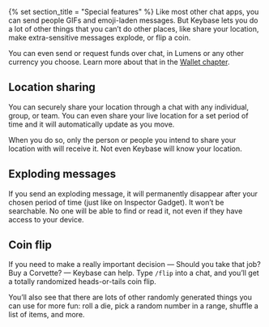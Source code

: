 {% set section_title = "Special features" %}
Like most other chat apps, you can send people GIFs and emoji-laden messages. But Keybase lets you do a lot of other things that you can’t do other places, like share your location, make extra-sensitive messages explode, or flip a coin. 

You can even send or request funds over chat, in Lumens or any other currency you choose. Learn more about that in the [Wallet chapter](/wallet).

## Location sharing
You can securely share your location through a chat with any individual, group, or team. You can even share your live location for a set period of time and it will automatically update as you move. 

When you do so, only the person or people you intend to share your location with will receive it. Not even Keybase will know your location. 

## Exploding messages
If you send an exploding message, it will permanently disappear after your chosen period of time (just like on Inspector Gadget). It won’t be searchable. No one will be able to find or read it, not even if they have access to your device. 

## Coin flip
If you need to make a really important decision — Should you take that job? Buy a Corvette? — Keybase can help. Type `/flip` into a chat, and you’ll get a totally randomized heads-or-tails coin flip. 

You’ll also see that there are lots of other randomly generated things you can use for more fun: roll a die, pick a random number in a range, shuffle a list of items, and more. 



